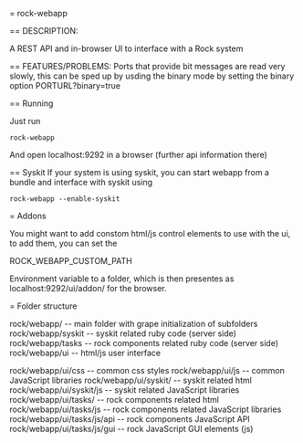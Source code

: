 = rock-webapp

== DESCRIPTION:

A REST API and in-browser UI to interface with a Rock system


== FEATURES/PROBLEMS:
Ports that provide bit messages are read very slowly, this can be sped up by usding the binary mode by setting the binary option
PORTURL?binary=true 


== Running

Just run

```
rock-webapp
```

And open localhost:9292 in a browser (further api information there)


== Syskit
If your system is using syskit, you can start webapp from a bundle and interface with syskit using

```
rock-webapp --enable-syskit
```


= Addons

You might want to add constom html/js control elements to use with the ui, to add them, you can set the 

ROCK_WEBAPP_CUSTOM_PATH

Environment variable to a folder, which is then presentes as localhost:9292/ui/addon/ for the browser.


= Folder structure

rock/webapp/ -- main folder with grape initialization of subfolders 
rock/webapp/syskit -- syskit related ruby code (server side)
rock/webapp/tasks -- rock components related ruby code (server side)
rock/webapp/ui -- html/js user interface

rock/webapp/ui/css -- common css styles
rock/webapp/ui/js -- common JavaScript libraries
rock/webapp/ui/syskit/ -- syskit related html
rock/webapp/ui/syskit/js -- syskit related JavaScript libraries
rock/webapp/ui/tasks/ -- rock components related html
rock/webapp/ui/tasks/js -- rock components related JavaScript libraries
rock/webapp/ui/tasks/js/api -- rock components JavaScript API
rock/webapp/ui/tasks/js/gui -- rock JavaScript GUI elements (js)

